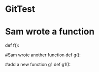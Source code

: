 # GitTest

# Sam wrote a function
def f():

#Sam wrote another function
def g():

#add a new function g1
def g1():
